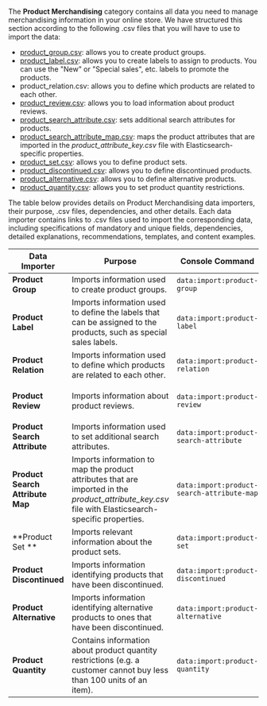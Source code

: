 The **Product Merchandising** category contains all data you need to manage merchandising information in your online store. We have structured this section according to the following .csv files that you will have to use to import the data:

* [product_group.csv](https://documentation.spryker.com/docs/en/file-details-product-groupcsv): allows you to create product groups.
* [product_label.csv](https://documentation.spryker.com/docs/en/file-details-product-labelcsv): allows you to create labels to assign to products. You can use the "New" or  "Special sales", etc. labels to promote the products.
* product_relation.csv: allows you to define which products are related to each other.
* [product_review.csv](https://documentation.spryker.com/docs/en/file-details-product-reviewcsv): allows you to load information about product reviews.
* [product_search_attribute.csv](https://documentation.spryker.com/docs/en/file-details-product-search-attributecsv): sets additional search attributes for products.
* [product_search_attribute_map.csv](https://documentation.spryker.com/docs/en/file-details-product-search-attribute-mapcsv): maps the product attributes that are imported in the *product_attribute_key.csv* file with Elasticsearch-specific properties.
* [product_set.csv](https://documentation.spryker.com/docs/en/file-details-product-setcsv): allows you to define product sets.
* p[roduct_discontinued.csv](https://documentation.spryker.com/docs/en/file-details-product-discontinuedcsv): allows you to define discontinued products.
* [product_alternative.csv](https://documentation.spryker.com/docs/en/file-details-product-alternativecsv): allows you to define alternative products.
* [product_quantity.csv](https://documentation.spryker.com/docs/en/file-details-product-quantitycsv): allows you to set product quantity restrictions.

The table below provides details on Product Merchandising data importers, their purpose, .csv files, dependencies, and other details. Each data importer contains links to .csv files used to import the corresponding data, including specifications of mandatory and unique fields, dependencies, detailed explanations, recommendations, templates, and content examples.

| Data Importer | Purpose | Console Command| File(s) | Dependencies |
| --- | --- | --- | --- |--- |
| **Product Group**   | Imports information used to create product groups. |`data:import:product-group`|  [product_group.csv](https://documentation.spryker.com/docs/en/file-details-product-groupcsv) |[product_abstract.csv](https://documentation.spryker.com/docs/en/file-details-product-abstractcsv) |
| **Product Label**   |  Imports information used to define the labels that can be assigned to the products, such as special sales labels.|`data:import:product-label`| [product_label.csv](https://documentation.spryker.com/docs/en/file-details-product-labelcsv) |[product_abstract.csv](https://documentation.spryker.com/docs/en/file-details-product-abstractcsv) |
| **Product Relation**   | Imports information used to define which products are related to each other. |`data:import:product-relation`| [product_relation.csv](https://documentation.spryker.com/docs/en/file-details-product-relationcsv) |[product_abstract.csv](https://documentation.spryker.com/docs/en/file-details-product-abstractcsv) |
| **Product Review**   | Imports information about product reviews. |`data:import:product-review `| [product_review.cs]([product_review.csv](https://documentation.spryker.com/docs/en/file-details-product-reviewcsv))v |<ul><li>[product_abstract.csv](https://documentation.spryker.com/docs/en/file-details-product-abstractcsv)</li><li>[customer.csv](https://documentation.spryker.com/docs/en/file-details-customercsv)</li></ul> |
| **Product Search Attribute**   | Imports information used to set additional search attributes. |`data:import:product-search-attribute `| [product_search_attribute.csv](https://documentation.spryker.com/docs/en/file-details-product-search-attributecsv) |[product_attribute_key.csv](https://documentation.spryker.com/docs/en/file-details-product-attribute-keycsv) |
| **Product Search Attribute Map**   | Imports information to map the product attributes that are imported in the *product_attribute_key.csv* file with Elasticsearch-specific properties. |`data:import:product-search-attribute-map `| [product_search_attribute_map.csv](https://documentation.spryker.com/docs/en/file-details-product-search-attribute-mapcsv) |[product_attribute_key.csv](https://documentation.spryker.com/docs/en/file-details-product-attribute-keycsv) |
| **Product Set **   | Imports relevant information about the product sets. |`data:import:product-set`| [product_set.csv](https://documentation.spryker.com/docs/en/file-details-product-setcsv) |[product_abstract.csv](https://documentation.spryker.com/docs/en/file-details-product-abstractcsv) |
| **Product Discontinued**   | Imports information identifying products that have been discontinued. |`data:import:product-discontinued`| [product_discontinued.csv ](https://documentation.spryker.com/docs/en/file-details-product-discontinuedcsv)|[product_concrete.csv](https://documentation.spryker.com/docs/en/file-details-product-concretecsv) |
| **Product Alternative**   | Imports information identifying alternative products to ones that have been discontinued. |`data:import:product-alternative`| [product_alternative.csv](https://documentation.spryker.com/docs/en/file-details-product-alternativecsv) |<ul><li>[product_concrete.csv](https://documentation.spryker.com/docs/en/file-details-product-concretecsv)</li><li>[product_abstract.csv](https://documentation.spryker.com/docs/en/file-details-product-abstractcsv)</li> |
| **Product Quantity**   | Contains information about product quantity restrictions (e.g. a customer cannot buy less than 100 units of an item). |`data:import:product-quantity `| [product_quantity.csv](https://documentation.spryker.com/docs/en/file-details-product-quantitycsv) |[product_concrete.csv](https://documentation.spryker.com/docs/en/file-details-product-concretecsv) |